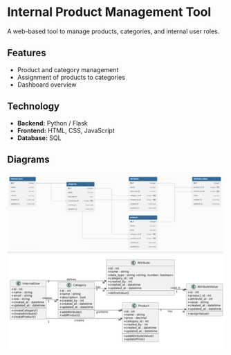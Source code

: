 # Internal Product Management Tool

A web-based tool to manage products, categories, and internal user roles.

## Features
- Product and category management
- Assignment of products to categories
- Dashboard overview

## Technology
- **Backend:** Python / Flask  
- **Frontend:** HTML, CSS, JavaScript  
- **Database:** SQL  


## Diagrams
![ERD Diagram](Diagrams/ERD.png)
![Class Diagram](Diagrams/Classdiagram.png)


